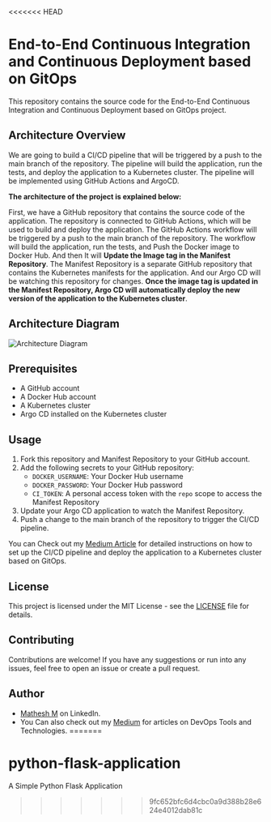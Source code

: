 <<<<<<< HEAD
# End-to-End Continuous Integration and Continuous Deployment based on GitOps

This repository contains the source code for the End-to-End Continuous Integration and Continuous Deployment based on GitOps project.

## Architecture Overview

We are going to build a CI/CD pipeline that will be triggered by a push to the main branch of the repository. The pipeline will build the application, run the tests, and deploy the application to a Kubernetes cluster. The pipeline will be implemented using GitHub Actions and ArgoCD.

**The architecture of the project is explained below:**

First, we have a GitHub repository that contains the source code of the application. The repository is connected to GitHub Actions, which will be used to build and deploy the application. The GitHub Actions workflow will be triggered by a push to the main branch of the repository. The workflow will build the application, run the tests, and Push the Docker image to Docker Hub. And then It will **Update the Image tag in the Manifest Repository**. The Manifest Repository is a separate GitHub repository that contains the Kubernetes manifests for the application. And our Argo CD will be watching this repository for changes. **Once the image tag is updated in the Manifest Repository, Argo CD will automatically deploy the new version of the application to the Kubernetes cluster**.

## Architecture Diagram

![Architecture Diagram]()

## Prerequisites

- A GitHub account
- A Docker Hub account
- A Kubernetes cluster
- Argo CD installed on the Kubernetes cluster

## Usage

1. Fork this repository and Manifest Repository to your GitHub account.
2. Add the following secrets to your GitHub repository:
   - `DOCKER_USERNAME`: Your Docker Hub username
   - `DOCKER_PASSWORD`: Your Docker Hub password
   - `CI_TOKEN`: A personal access token with the `repo` scope to access the Manifest Repository
3. Update your Argo CD application to watch the Manifest Repository.
4. Push a change to the main branch of the repository to trigger the CI/CD pipeline.

You can Check out my [Medium Article]() for detailed instructions on how to set up the CI/CD pipeline and deploy the application to a Kubernetes cluster based on GitOps.

## License

This project is licensed under the MIT License - see the [LICENSE](LICENSE) file for details.

## Contributing

Contributions are welcome! If you have any suggestions or run into any issues, feel free to open an issue or create a pull request.

## Author

- [Mathesh M](https://www.linkedin.com/in/mathesh-me/) on LinkedIn.
- You Can also check out my [Medium](https://medium.com/@mathesh-me) for articles on DevOps Tools and Technologies.️
=======
# python-flask-application
A Simple Python Flask Application
>>>>>>> 9fc652bfc6d4cbc0a9d388b28e624e4012dab81c
